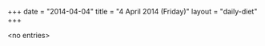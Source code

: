 +++
date = "2014-04-04"
title = "4 April 2014 (Friday)"
layout = "daily-diet"
+++


\<no entries\>

